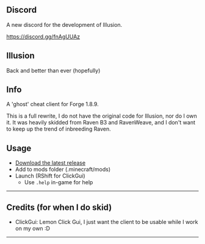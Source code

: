 ## Discord
A new discord for the development of Illusion.

https://discord.gg/fnAgUUAz

## Illusion
Back and better than ever (hopefully)

## Info
A 'ghost' cheat client for Forge 1.8.9.

This is a full rewrite, I do not have the original code for Illusion, nor do I own it. It was heavily skidded from Raven B3 and RavenWeave, and I don't want to keep up the trend of inbreeding Raven.

## Usage
- [Download the latest release](https://github.com/Syz66/Illusion/releases/tag/latest)
- Add to mods folder (.minecraft/mods)
- Launch (RShift for ClickGui)
  - Use `.help` in-game for help

---

## Credits (for when I do skid)
- ClickGui: Lemon Click Gui, I just want the client to be usable while I work on my own :D

---